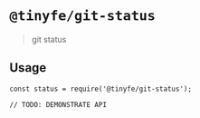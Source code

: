 # `@tinyfe/git-status`

> git status

## Usage

```
const status = require('@tinyfe/git-status');

// TODO: DEMONSTRATE API
```
